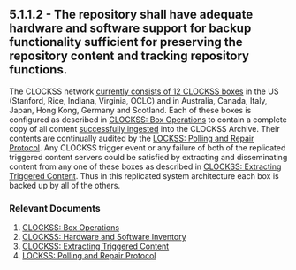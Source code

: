 ## 5.1.1.2 - The repository shall have adequate hardware and software support for backup functionality sufficient for preserving the repository content and tracking repository functions.

The CLOCKSS network [currently consists of 12 CLOCKSS
boxes](CLOCKSS:_Hardware_and_Software_Inventory "wikilink") in the US
(Stanford, Rice, Indiana, Virginia, OCLC) and in Australia, Canada,
Italy, Japan, Hong Kong, Germany and Scotland. Each of these boxes is
configured as described in [CLOCKSS: Box
Operations](CLOCKSS:_Box_Operations "wikilink") to contain a complete
copy of all content [successfully
ingested](CLOCKSS:_Ingest_Pipeline "wikilink") into the CLOCKSS Archive.
Their contents are continually audited by the [LOCKSS: Polling and
Repair Protocol](LOCKSS:_Polling_and_Repair_Protocol "wikilink"). Any
CLOCKSS trigger event or any failure of both of the replicated triggered
content servers could be satisfied by extracting and disseminating
content from any one of these boxes as described in [CLOCKSS: Extracting
Triggered Content](CLOCKSS:_Extracting_Triggered_Content "wikilink").
Thus in this replicated system architecture each box is backed up by all
of the others.

### Relevant Documents

1.  [CLOCKSS: Box Operations](CLOCKSS:_Box_Operations "wikilink")
2.  [CLOCKSS: Hardware and Software
    Inventory](CLOCKSS:_Hardware_and_Software_Inventory "wikilink")
3.  [CLOCKSS: Extracting Triggered
    Content](CLOCKSS:_Extracting_Triggered_Content "wikilink")
4.  [LOCKSS: Polling and Repair
    Protocol](LOCKSS:_Polling_and_Repair_Protocol "wikilink")